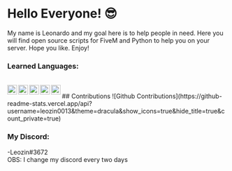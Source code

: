 # Hello Everyone! 😎

My name is Leonardo and my goal here is to help people in need. Here you will find open source scripts for FiveM and Python to help you on your server. Hope you like. Enjoy!

<h3>Learned Languages: </h3> <br>

<a href="https://www.youtube.com/watch?v=un2HXgZTIsc">
  <img align="left" alt="" width="22px" src="https://upload.wikimedia.org/wikipedia/commons/thumb/0/0a/Python.svg/1200px-Python.svg.png" />
</a>

<a href="https://www.youtube.com/watch?v=un2HXgZTIsc">
  <img align="left" alt="" width="22px" src="https://upload.wikimedia.org/wikipedia/commons/thumb/9/99/Unofficial_JavaScript_logo_2.svg/1200px-Unofficial_JavaScript_logo_2.svg.png" />
</a>

<a href="https://www.youtube.com/watch?v=un2HXgZTIsc">
  <img align="left" alt="" width="22px" src="https://upload.wikimedia.org/wikipedia/commons/thumb/6/61/HTML5_logo_and_wordmark.svg/1200px-HTML5_logo_and_wordmark.svg.png" />
</a>

<a href="https://www.youtube.com/watch?v=un2HXgZTIsc">
  <img align="left" alt="" width="22px" src="https://upload.wikimedia.org/wikipedia/commons/thumb/d/d5/CSS3_logo_and_wordmark.svg/1200px-CSS3_logo_and_wordmark.svg.png" />
</a>

<a href="https://www.youtube.com/watch?v=un2HXgZTIsc">
  <img align="left" alt="" width="22px" src="https://upload.wikimedia.org/wikipedia/commons/thumb/c/cf/Lua-Logo.svg/1200px-Lua-Logo.svg.png" />
</a>
<br>
## Contributions
![Github Contributions](https://github-readme-stats.vercel.app/api?username=leozin0013&theme=dracula&show_icons=true&hide_title=true&count_private=true)
<h3>My Discord:</h3>
-Leozin#3672
<br>
OBS: I change my discord every two days 
